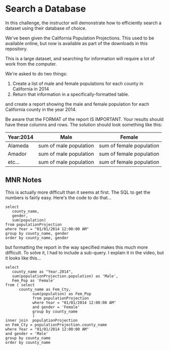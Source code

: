 # Search a Database

In this challenge, the instructor will demonstrate how to efficiently search a dataset using their database of choice.

We've been given the California Population Projections. This used to be available online, but now is available as part of the downloads in this repository.

This is a large dataset, and searching for information will require a lot of work from the computer.

We're asked to do two things:
1. Create a list of male and female populations for each county in California in 2014
2. Return that information in a specifically-formatted table.


  and create a report showing the male and female population for each California county in the year 2014.

Be aware that the FORMAT of the report IS IMPORTANT. Your results should have these columns and rows. The solution should look something like this:

| Year:2014 | Male | Female |
| ---|---|---|
| Alameda | sum of male population | sum of female population |
| Amador | sum of male population | sum of female population |
| etc... |  sum of male population | sum of female population |


## MNR Notes

This is actually more difficult than it seems at first. The SQL to get the numbers is fairly easy. Here's the code to do that...

```
select
   county_name,
   gender,
   sum(population)
from populationProjection
where Year = "01/01/2014 12:00:00 AM"
group by county_name, gender
order by county_name, gender
```

but formatting the report in the way specified makes this much more difficult. To solve it, I had to include a sub-query. I explain it in the video, but it looks like this...
```
select
   county_name as "Year.2014",
   sum(populationProjection.population) as 'Male',
   Fem_Pop as 'Female'
from ( select
      county_name as Fem_Cty,
			sum(population) as Fem_Pop
			from populationProjection
			where Year = "01/01/2014 12:00:00 AM"
            and gender = 'Female'
            group by county_name
			)
inner join  populationProjection
on Fem_Cty = populationProjection.county_name
where Year = "01/01/2014 12:00:00 AM"
and gender = 'Male'
group by county_name
order by county_name
```
